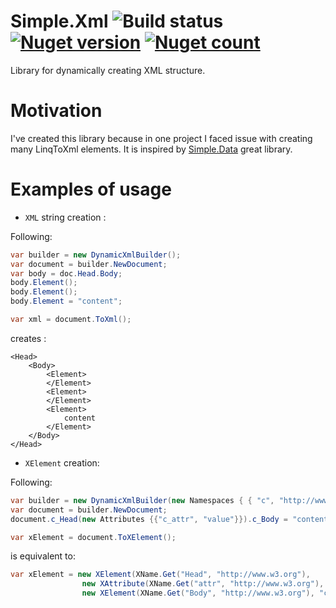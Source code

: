# Simple.Xml ![Build status](https://ci.appveyor.com/api/projects/status/v13ag0vi4gvijfeb?svg=true) [![Nuget version](https://img.shields.io/nuget/v/Nuget.Core.svg)](https://www.nuget.org/packages/Simple.Xml/) [![Nuget count](https://img.shields.io/nuget/dt/Simple.Xml.svg)](https://www.nuget.org/packages/Simple.Xml/)
Library for dynamically creating XML structure.

# Motivation
I've created this library because in one project I faced issue with creating many LinqToXml elements. It is inspired by [Simple.Data](https://github.com/markrendle/Simple.Data) great library.

# Examples of usage

* `XML` string creation :

Following:
```csharp
var builder = new DynamicXmlBuilder();
var document = builder.NewDocument;
var body = doc.Head.Body;
body.Element();
body.Element();
body.Element = "content";

var xml = document.ToXml();
```

creates :

```
<Head>
    <Body>
        <Element>
        </Element>
        <Element>
        </Element>
        <Element>
            content
        </Element>
    </Body>
</Head>
```

* `XElement` creation:

Following:
```csharp
var builder = new DynamicXmlBuilder(new Namespaces { { "c", "http://www.w3.org" } });
var document = builder.NewDocument;
document.c_Head(new Attributes {{"c_attr", "value"}}).c_Body = "content";

var xElement = document.ToXElement();
```

is equivalent to:

```csharp
var xElement = new XElement(XName.Get("Head", "http://www.w3.org"), 
				new XAttribute(XName.Get("attr", "http://www.w3.org"), "value")
				new XElement(XName.Get("Body", "http://www.w3.org"), "content"));
```
